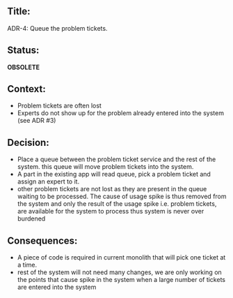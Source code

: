 ## Title: 
ADR-4: Queue the problem tickets.

## Status: 
**OBSOLETE**

## Context: 
- Problem tickets are often lost
- Experts do not show up for the problem already entered into the system (see ADR #3)

## Decision: 
 - Place a queue between the problem ticket service and the rest of the system. this queue will move problem tickets into the system.
 - A part in the existing app will read queue, pick a problem ticket and assign an expert to it. 
 - other problem tickets are not lost as they are present in the queue waiting to be processed. The cause of usage spike is thus removed from the system and only the result of the usage spike i.e. problem tickets, are available for the system to process thus system is never over burdened
  
## Consequences: 
- A piece of code is required in current monolith that will pick one ticket at a time.
- rest of the system will not need many changes, we are only working on the points that cause spike in the system when a large number of tickets are entered into the system 
